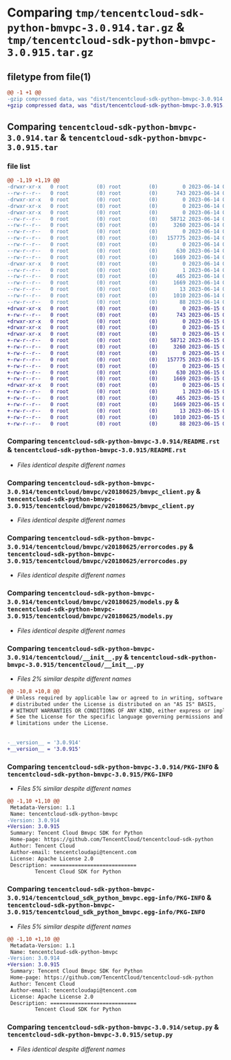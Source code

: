 # Comparing `tmp/tencentcloud-sdk-python-bmvpc-3.0.914.tar.gz` & `tmp/tencentcloud-sdk-python-bmvpc-3.0.915.tar.gz`

## filetype from file(1)

```diff
@@ -1 +1 @@
-gzip compressed data, was "dist/tencentcloud-sdk-python-bmvpc-3.0.914.tar", last modified: Wed Jun 14 00:19:49 2023, max compression
+gzip compressed data, was "dist/tencentcloud-sdk-python-bmvpc-3.0.915.tar", last modified: Thu Jun 15 00:19:02 2023, max compression
```

## Comparing `tencentcloud-sdk-python-bmvpc-3.0.914.tar` & `tencentcloud-sdk-python-bmvpc-3.0.915.tar`

### file list

```diff
@@ -1,19 +1,19 @@
-drwxr-xr-x   0 root         (0) root         (0)        0 2023-06-14 00:19:49.000000 tencentcloud-sdk-python-bmvpc-3.0.914/
--rw-r--r--   0 root         (0) root         (0)      743 2023-06-14 00:19:48.000000 tencentcloud-sdk-python-bmvpc-3.0.914/README.rst
-drwxr-xr-x   0 root         (0) root         (0)        0 2023-06-14 00:19:49.000000 tencentcloud-sdk-python-bmvpc-3.0.914/tencentcloud/
-drwxr-xr-x   0 root         (0) root         (0)        0 2023-06-14 00:19:49.000000 tencentcloud-sdk-python-bmvpc-3.0.914/tencentcloud/bmvpc/
-drwxr-xr-x   0 root         (0) root         (0)        0 2023-06-14 00:19:49.000000 tencentcloud-sdk-python-bmvpc-3.0.914/tencentcloud/bmvpc/v20180625/
--rw-r--r--   0 root         (0) root         (0)    58712 2023-06-14 00:19:48.000000 tencentcloud-sdk-python-bmvpc-3.0.914/tencentcloud/bmvpc/v20180625/bmvpc_client.py
--rw-r--r--   0 root         (0) root         (0)     3260 2023-06-14 00:19:48.000000 tencentcloud-sdk-python-bmvpc-3.0.914/tencentcloud/bmvpc/v20180625/errorcodes.py
--rw-r--r--   0 root         (0) root         (0)        0 2023-06-14 00:19:48.000000 tencentcloud-sdk-python-bmvpc-3.0.914/tencentcloud/bmvpc/v20180625/__init__.py
--rw-r--r--   0 root         (0) root         (0)   157775 2023-06-14 00:19:48.000000 tencentcloud-sdk-python-bmvpc-3.0.914/tencentcloud/bmvpc/v20180625/models.py
--rw-r--r--   0 root         (0) root         (0)        0 2023-06-14 00:19:48.000000 tencentcloud-sdk-python-bmvpc-3.0.914/tencentcloud/bmvpc/__init__.py
--rw-r--r--   0 root         (0) root         (0)      630 2023-06-14 00:19:48.000000 tencentcloud-sdk-python-bmvpc-3.0.914/tencentcloud/__init__.py
--rw-r--r--   0 root         (0) root         (0)     1669 2023-06-14 00:19:49.000000 tencentcloud-sdk-python-bmvpc-3.0.914/PKG-INFO
-drwxr-xr-x   0 root         (0) root         (0)        0 2023-06-14 00:19:49.000000 tencentcloud-sdk-python-bmvpc-3.0.914/tencentcloud_sdk_python_bmvpc.egg-info/
--rw-r--r--   0 root         (0) root         (0)        1 2023-06-14 00:19:49.000000 tencentcloud-sdk-python-bmvpc-3.0.914/tencentcloud_sdk_python_bmvpc.egg-info/dependency_links.txt
--rw-r--r--   0 root         (0) root         (0)      465 2023-06-14 00:19:49.000000 tencentcloud-sdk-python-bmvpc-3.0.914/tencentcloud_sdk_python_bmvpc.egg-info/SOURCES.txt
--rw-r--r--   0 root         (0) root         (0)     1669 2023-06-14 00:19:49.000000 tencentcloud-sdk-python-bmvpc-3.0.914/tencentcloud_sdk_python_bmvpc.egg-info/PKG-INFO
--rw-r--r--   0 root         (0) root         (0)       13 2023-06-14 00:19:49.000000 tencentcloud-sdk-python-bmvpc-3.0.914/tencentcloud_sdk_python_bmvpc.egg-info/top_level.txt
--rw-r--r--   0 root         (0) root         (0)     1010 2023-06-14 00:19:48.000000 tencentcloud-sdk-python-bmvpc-3.0.914/setup.py
--rw-r--r--   0 root         (0) root         (0)       88 2023-06-14 00:19:49.000000 tencentcloud-sdk-python-bmvpc-3.0.914/setup.cfg
+drwxr-xr-x   0 root         (0) root         (0)        0 2023-06-15 00:19:02.000000 tencentcloud-sdk-python-bmvpc-3.0.915/
+-rw-r--r--   0 root         (0) root         (0)      743 2023-06-15 00:19:02.000000 tencentcloud-sdk-python-bmvpc-3.0.915/README.rst
+drwxr-xr-x   0 root         (0) root         (0)        0 2023-06-15 00:19:02.000000 tencentcloud-sdk-python-bmvpc-3.0.915/tencentcloud/
+drwxr-xr-x   0 root         (0) root         (0)        0 2023-06-15 00:19:02.000000 tencentcloud-sdk-python-bmvpc-3.0.915/tencentcloud/bmvpc/
+drwxr-xr-x   0 root         (0) root         (0)        0 2023-06-15 00:19:02.000000 tencentcloud-sdk-python-bmvpc-3.0.915/tencentcloud/bmvpc/v20180625/
+-rw-r--r--   0 root         (0) root         (0)    58712 2023-06-15 00:19:02.000000 tencentcloud-sdk-python-bmvpc-3.0.915/tencentcloud/bmvpc/v20180625/bmvpc_client.py
+-rw-r--r--   0 root         (0) root         (0)     3260 2023-06-15 00:19:02.000000 tencentcloud-sdk-python-bmvpc-3.0.915/tencentcloud/bmvpc/v20180625/errorcodes.py
+-rw-r--r--   0 root         (0) root         (0)        0 2023-06-15 00:19:02.000000 tencentcloud-sdk-python-bmvpc-3.0.915/tencentcloud/bmvpc/v20180625/__init__.py
+-rw-r--r--   0 root         (0) root         (0)   157775 2023-06-15 00:19:02.000000 tencentcloud-sdk-python-bmvpc-3.0.915/tencentcloud/bmvpc/v20180625/models.py
+-rw-r--r--   0 root         (0) root         (0)        0 2023-06-15 00:19:02.000000 tencentcloud-sdk-python-bmvpc-3.0.915/tencentcloud/bmvpc/__init__.py
+-rw-r--r--   0 root         (0) root         (0)      630 2023-06-15 00:19:02.000000 tencentcloud-sdk-python-bmvpc-3.0.915/tencentcloud/__init__.py
+-rw-r--r--   0 root         (0) root         (0)     1669 2023-06-15 00:19:02.000000 tencentcloud-sdk-python-bmvpc-3.0.915/PKG-INFO
+drwxr-xr-x   0 root         (0) root         (0)        0 2023-06-15 00:19:02.000000 tencentcloud-sdk-python-bmvpc-3.0.915/tencentcloud_sdk_python_bmvpc.egg-info/
+-rw-r--r--   0 root         (0) root         (0)        1 2023-06-15 00:19:02.000000 tencentcloud-sdk-python-bmvpc-3.0.915/tencentcloud_sdk_python_bmvpc.egg-info/dependency_links.txt
+-rw-r--r--   0 root         (0) root         (0)      465 2023-06-15 00:19:02.000000 tencentcloud-sdk-python-bmvpc-3.0.915/tencentcloud_sdk_python_bmvpc.egg-info/SOURCES.txt
+-rw-r--r--   0 root         (0) root         (0)     1669 2023-06-15 00:19:02.000000 tencentcloud-sdk-python-bmvpc-3.0.915/tencentcloud_sdk_python_bmvpc.egg-info/PKG-INFO
+-rw-r--r--   0 root         (0) root         (0)       13 2023-06-15 00:19:02.000000 tencentcloud-sdk-python-bmvpc-3.0.915/tencentcloud_sdk_python_bmvpc.egg-info/top_level.txt
+-rw-r--r--   0 root         (0) root         (0)     1010 2023-06-15 00:19:02.000000 tencentcloud-sdk-python-bmvpc-3.0.915/setup.py
+-rw-r--r--   0 root         (0) root         (0)       88 2023-06-15 00:19:02.000000 tencentcloud-sdk-python-bmvpc-3.0.915/setup.cfg
```

### Comparing `tencentcloud-sdk-python-bmvpc-3.0.914/README.rst` & `tencentcloud-sdk-python-bmvpc-3.0.915/README.rst`

 * *Files identical despite different names*

### Comparing `tencentcloud-sdk-python-bmvpc-3.0.914/tencentcloud/bmvpc/v20180625/bmvpc_client.py` & `tencentcloud-sdk-python-bmvpc-3.0.915/tencentcloud/bmvpc/v20180625/bmvpc_client.py`

 * *Files identical despite different names*

### Comparing `tencentcloud-sdk-python-bmvpc-3.0.914/tencentcloud/bmvpc/v20180625/errorcodes.py` & `tencentcloud-sdk-python-bmvpc-3.0.915/tencentcloud/bmvpc/v20180625/errorcodes.py`

 * *Files identical despite different names*

### Comparing `tencentcloud-sdk-python-bmvpc-3.0.914/tencentcloud/bmvpc/v20180625/models.py` & `tencentcloud-sdk-python-bmvpc-3.0.915/tencentcloud/bmvpc/v20180625/models.py`

 * *Files identical despite different names*

### Comparing `tencentcloud-sdk-python-bmvpc-3.0.914/tencentcloud/__init__.py` & `tencentcloud-sdk-python-bmvpc-3.0.915/tencentcloud/__init__.py`

 * *Files 2% similar despite different names*

```diff
@@ -10,8 +10,8 @@
 # Unless required by applicable law or agreed to in writing, software
 # distributed under the License is distributed on an "AS IS" BASIS,
 # WITHOUT WARRANTIES OR CONDITIONS OF ANY KIND, either express or implied.
 # See the License for the specific language governing permissions and
 # limitations under the License.
 
 
-__version__ = '3.0.914'
+__version__ = '3.0.915'
```

### Comparing `tencentcloud-sdk-python-bmvpc-3.0.914/PKG-INFO` & `tencentcloud-sdk-python-bmvpc-3.0.915/PKG-INFO`

 * *Files 5% similar despite different names*

```diff
@@ -1,10 +1,10 @@
 Metadata-Version: 1.1
 Name: tencentcloud-sdk-python-bmvpc
-Version: 3.0.914
+Version: 3.0.915
 Summary: Tencent Cloud Bmvpc SDK for Python
 Home-page: https://github.com/TencentCloud/tencentcloud-sdk-python
 Author: Tencent Cloud
 Author-email: tencentcloudapi@tencent.com
 License: Apache License 2.0
 Description: ============================
         Tencent Cloud SDK for Python
```

### Comparing `tencentcloud-sdk-python-bmvpc-3.0.914/tencentcloud_sdk_python_bmvpc.egg-info/PKG-INFO` & `tencentcloud-sdk-python-bmvpc-3.0.915/tencentcloud_sdk_python_bmvpc.egg-info/PKG-INFO`

 * *Files 5% similar despite different names*

```diff
@@ -1,10 +1,10 @@
 Metadata-Version: 1.1
 Name: tencentcloud-sdk-python-bmvpc
-Version: 3.0.914
+Version: 3.0.915
 Summary: Tencent Cloud Bmvpc SDK for Python
 Home-page: https://github.com/TencentCloud/tencentcloud-sdk-python
 Author: Tencent Cloud
 Author-email: tencentcloudapi@tencent.com
 License: Apache License 2.0
 Description: ============================
         Tencent Cloud SDK for Python
```

### Comparing `tencentcloud-sdk-python-bmvpc-3.0.914/setup.py` & `tencentcloud-sdk-python-bmvpc-3.0.915/setup.py`

 * *Files identical despite different names*

